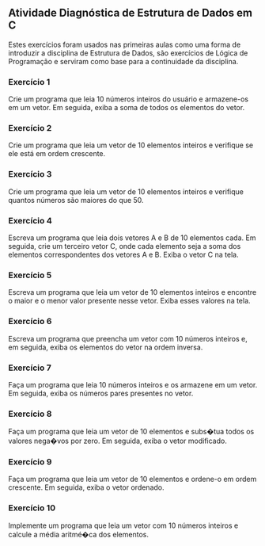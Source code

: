 ## Atividade Diagnóstica de Estrutura de Dados em C

Estes exercícios foram usados nas primeiras aulas como uma forma de introduzir a disciplina de Estrutura de Dados,
são exercícios de Lógica de Programação e serviram como base para a continuidade da disciplina.

### Exercício 1

Crie um programa que leia 10 números inteiros do usuário e armazene-os em um vetor. Em seguida,
exiba a soma de todos os elementos do vetor.

### Exercício 2

Crie um programa que leia um vetor de 10 elementos inteiros e verifique se ele está em ordem
crescente.

### Exercício 3

Crie um programa que leia um vetor de 10 elementos inteiros e verifique quantos números são
maiores do que 50.

### Exercício 4

Escreva um programa que leia dois vetores A e B de 10 elementos cada. Em seguida, crie um terceiro
vetor C, onde cada elemento seja a soma dos elementos correspondentes dos vetores A e B. Exiba o
vetor C na tela.

### Exercício 5

Escreva um programa que leia um vetor de 10 elementos inteiros e encontre o maior e o menor valor
presente nesse vetor. Exiba esses valores na tela.

### Exercício 6

Escreva um programa que preencha um vetor com 10 números inteiros e, em seguida, exiba os
elementos do vetor na ordem inversa.

### Exercício 7

Faça um programa que leia 10 números inteiros e os armazene em um vetor. Em seguida, exiba os
números pares presentes no vetor.

### Exercício 8

Faça um programa que leia um vetor de 10 elementos e subs�tua todos os valores nega�vos por zero.
Em seguida, exiba o vetor modificado.

### Exercício 9

Faça um programa que leia um vetor de 10 elementos e ordene-o em ordem crescente. Em seguida,
exiba o vetor ordenado.

### Exercício 10

Implemente um programa que leia um vetor com 10 números inteiros e calcule a média aritmé�ca
dos elementos.
